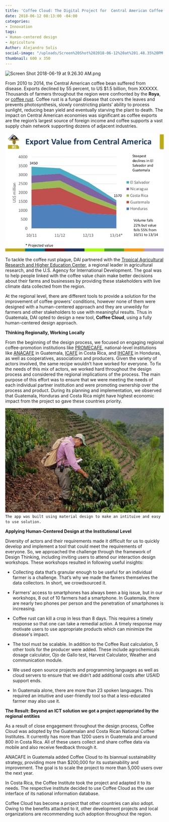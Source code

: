 ```yaml
---
title: 'Coffee Cloud: The Digital Project for  Central American Coffee Growers'
date: 2018-06-12 08:13:00 -04:00
categories:
- Innovation
tags:
- Human-centered design
- Agriculture
Author: Alejandro Solis
social-image: "/uploads/Screen%20Shot%202018-06-12%20at%201.48.35%20PM.png"
thumbnail: 600 x 350
---
```


![Screen Shot 2018-06-19 at 9.26.30 AM.png](/uploads/Screen%20Shot%202018-06-19%20at%209.26.30%20AM.png)

From 2010 to 2014, the Central American coffee bean suffered from disease. Exports declined by 55 percent, to US $1.5 billion, from XXXXXX. Thousands of farmers throughout the region were confronted by the **Roya**, or [coffee rust](http://www.bbc.com/future/story/20171106-the-disease-that-could-change-how-we-drink-coffee). Coffee rust is a fungal disease that covers the leaves and prevents photosynthesis, slowly constricting plants’ ability to process sunlight, reducing bean yield and eventually starving the plant to death. The impact on Central American economies was significant as coffee exports are the region’s largest source of foreign income and coffee supports a vast supply chain network supporting dozens of adjacent industries.

<!--more-->
![chart-export.png](/uploads/chart-export.png)

To tackle the coffee rust plague, DAI partnered with the [Tropical Agricultural Research and Higher Education Center](https://www.catie.ac.cr/en/), a regional leader in agricultural research, and the U.S. Agency for International Development. The goal was to help people linked with the coffee value chain make better decisions about their farms and businesses by providing these stakeholders with live climate data collected from the region.

At the regional level, there are different tools to provide a solution for the improvement of coffee growers' conditions, however none of them were designed with a human-centered approach and they are unweildy for farmers and other stakeholders to use with meaningful results.  Thus in Guatemala, DAI opted to design a new tool, **Coffee Cloud**, using a fully human-centered design approach.

**Thinking Regionally, Working Locally**

From the beginning of the design process, we focused on engaging regional coffee-promotion institutions like [PROMECAFE](http://promecafe.net/), national-level institutions like [ANACAFE](http://www.anacafe.org) in Guatemala, [ICAFE](http://www.icafe.cr) in Costa Rica, and [IHCAFE](http://www.ihcafe.hn/) in Honduras, as well as cooperatives, associations and producers. Given the variety of actors involved, the same recipe wouldn’t have worked for everyone. To fix the needs of this mix of actors, we worked hard throughout the design process and considered the regional implications of the process. The main purpose of this effort was to ensure that we were meeting the needs of each individual partner institution and were promoting ownership over the process and product. During its planning and implementation, we observed that Guatemala, Honduras and Costa Rica might have highest economic impact from the project so gave these countries priority.

![5b2023af0e6f1a4882993938.png](/uploads/5b2023af0e6f1a4882993938.png)
`The app was built using material design to make an intituive and easy to use solution.`

**Applying Human-Centered Design at the Institutional Level**

Diversity of actors and their requirements made it difficult for us to quickly develop and implement a tool that could meet the requirements of everyone. So, we approached the challenge through the framework of Design Thinking, including inviting users to attend our interaction design workshops. These workshops resulted in following useful insights:

* Collecting data that’s granular enough to be useful for an individual farmer is a challenge. That’s why we made the famers themselves the data collectors. In short, we crowdsourced it.

* Farmers’ access to smartphones has always been a big issue, but in our workshops, 8 out of 10 farmers had a smartphone. In Guatemala, there are nearly two phones per person and the penetration of smartphones is increasing.

* Coffee rust can kill a crop in less than 8 days. This requires a timely response so that one can take a remedial action. A timely response may motivate users to use appropriate products which can minimize the disease's impact.

* The tool must be scalable. In addition to the Coffee Rust calculation, 5 other tools for the producer were added. These include agrochemicals dosage calculator, Ojo de Gallo test, Harvest Calculator, Weather and communication module.

* We used open source projects and programming languages as well as cloud servers to ensure that we didn’t add additional costs after USAID support ends.

* In Guatemala alone, there are more than 23 spoken languages. This required an intuitive and user-friendly tool so that a less-educated farmer may also use it.

**The Result: Beyond an ICT solution we got a project appropriated by the regional entities**

As a result of close engagement throughout the design process, Coffee Cloud was adopted by the Guatemalan and Costa Rican National Coffee Institutes. It currently has more than 1200 users in Guatemala and around 800 in Costa Rica. All of these users collect and share coffee data via mobile and also receive feedback through it.

ANACAFE in Guatemala added Coffee Cloud to its biannual sustainability strategy, providing more than $200,000 for its sustainability and improvement. The goal is to scale the project to more than 5,000 users over the next year.

In Costa Rica, the Coffee Institute took the project and adapted it to its needs. The respective institute decided to use Coffee Cloud as the user interface of its national information database.

Coffee Cloud has become a project that other countries can also adopt. Owing to the benefits attached to it, other development projects and local organizations are recommending such adoption throughout the region.